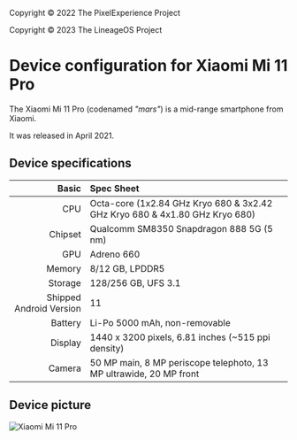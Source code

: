 Copyright &copy; 2022 The PixelExperience Project

Copyright &copy; 2023 The LineageOS Project

Device configuration for Xiaomi Mi 11 Pro
=========================================

The Xiaomi Mi 11 Pro (codenamed _"mars"_) is a mid-range smartphone from Xiaomi.

It was released in April 2021.

## Device specifications

Basic   | Spec Sheet
-------:|:-------------------------
CPU     | Octa-core (1x2.84 GHz Kryo 680 & 3x2.42 GHz Kryo 680 & 4x1.80 GHz Kryo 680)
Chipset | Qualcomm SM8350 Snapdragon 888 5G (5 nm)
GPU     | Adreno 660
Memory  | 8/12 GB, LPDDR5
Storage | 128/256 GB, UFS 3.1
Shipped Android Version | 11
Battery | Li-Po 5000 mAh, non-removable
Display | 1440 x 3200 pixels, 6.81 inches (~515 ppi density)
Camera  | 50 MP main, 8 MP periscope telephoto, 13 MP ultrawide, 20 MP front

## Device picture

![Xiaomi Mi 11 Pro](https://s2.loli.net/2023/03/27/YlSZmFPnJQ8bfd9.png "Xiaomi Mi 11 Pro")
